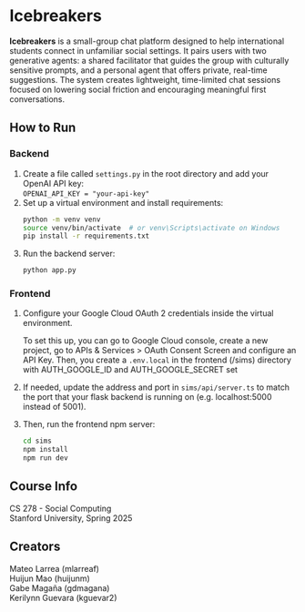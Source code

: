 # Icebreakers

**Icebreakers** is a small-group chat platform designed to help international students connect in unfamiliar social settings. It pairs users with two generative agents: a shared facilitator that guides the group with culturally sensitive prompts, and a personal agent that offers private, real-time suggestions. The system creates lightweight, time-limited chat sessions focused on lowering social friction and encouraging meaningful first conversations.

## How to Run

### Backend

1. Create a file called `settings.py` in the root directory and add your OpenAI API key:  
   `OPENAI_API_KEY = "your-api-key"`  
2. Set up a virtual environment and install requirements:  
   ```bash
   python -m venv venv  
   source venv/bin/activate  # or venv\Scripts\activate on Windows  
   pip install -r requirements.txt
   ```
5. Run the backend server:  
   ```bash
   python app.py
   ```

### Frontend

1. Configure your Google Cloud OAuth 2 credentials inside the virtual environment.

   To set this up, you can go to Google Cloud console, create a new project, go to APIs & Services > OAuth Consent Screen and configure an API Key.
   Then, you create a `.env.local` in the frontend (/sims) directory with AUTH_GOOGLE_ID and AUTH_GOOGLE_SECRET set
2. If needed, update the address and port in `sims/api/server.ts` to match the port that your flask backend is running on (e.g. localhost:5000 instead of 5001).
3. Then, run the frontend npm server:
   ```bash
   cd sims  
   npm install  
   npm run dev
   ```

## Course Info

CS 278 - Social Computing  
Stanford University, Spring 2025

## Creators

Mateo Larrea (mlarreaf)  
Huijun Mao (huijunm)  
Gabe Magaña (gdmagana)  
Kerilynn Guevara (kguevar2)

